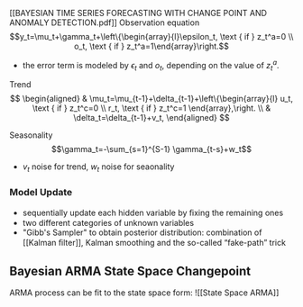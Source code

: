 [[BAYESIAN TIME SERIES FORECASTING WITH CHANGE POINT AND ANOMALY DETECTION.pdf]]
Observation equation 
$$y_t=\mu_t+\gamma_t+\left\{\begin{array}{l}\epsilon_t, \text { if } z_t^a=0 \\ o_t, \text { if } z_t^a=1\end{array}\right.$$
- the error term is modeled by $\epsilon_t$ and $o_t$, depending on the value of $z_t^a$. 

Trend
$$
\begin{aligned}
& \mu_t=\mu_{t-1}+\delta_{t-1}+\left\{\begin{array}{l}
u_t, \text { if } z_t^c=0 \\
r_t, \text { if } z_t^c=1
\end{array},\right. \\
& \delta_t=\delta_{t-1}+v_t,
\end{aligned}
$$

Seasonality $$\gamma_t=-\sum_{s=1}^{S-1} \gamma_{t-s}+w_t$$
- $v_t$ noise for trend, $w_t$ noise for seaonality
### Model Update
- sequentially update each hidden variable by ﬁxing the remaining ones
- two different categories of unknown variables
- "Gibb's Sampler" to obtain posterior distribution: combination of [[Kalman ﬁlter]], Kalman smoothing and the so-called “fake-path” trick

## Bayesian ARMA State Space Changepoint
ARMA process can be fit to the state space form:
![[State Space ARMA]]